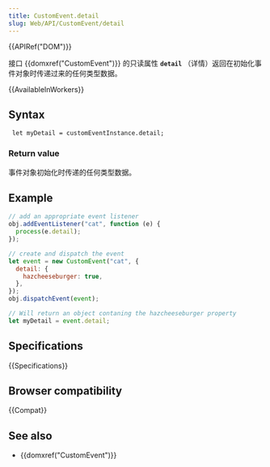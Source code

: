 ```yaml
---
title: CustomEvent.detail
slug: Web/API/CustomEvent/detail
---
```


{{APIRef("DOM")}}

接口 {{domxref("CustomEvent")}} 的只读属性 **`detail`** （详情）返回在初始化事件对象时传递过来的任何类型数据。

{{AvailableInWorkers}}

## Syntax

```plain
 let myDetail = customEventInstance.detail;
```

### Return value

事件对象初始化时传递的任何类型数据。

## Example

```js
// add an appropriate event listener
obj.addEventListener("cat", function (e) {
  process(e.detail);
});

// create and dispatch the event
let event = new CustomEvent("cat", {
  detail: {
    hazcheeseburger: true,
  },
});
obj.dispatchEvent(event);

// Will return an object contaning the hazcheeseburger property
let myDetail = event.detail;
```

## Specifications

{{Specifications}}

## Browser compatibility

{{Compat}}

## See also

- {{domxref("CustomEvent")}}
